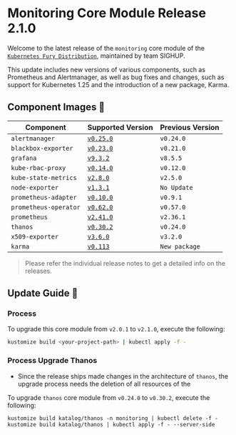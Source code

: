 # Monitoring Core Module Release 2.1.0

Welcome to the latest release of the `monitoring` core module of the [`Kubernetes Fury Distribution`](https://github.com/sighupio/fury-distribution), maintained by team SIGHUP.

This update includes new versions of various components, such as Prometheus and Alertmanager, as well as bug fixes and changes, such as support for Kubernetes 1.25 and the introduction of a new package, Karma.

## Component Images 🚢

| Component             | Supported Version                                                                            | Previous Version |
| --------------------- | -------------------------------------------------------------------------------------------- | ---------------- |
| `alertmanager`        | [`v0.25.0`](https://github.com/prometheus/alertmanager/releases/tag/v0.25.0)                 | `v0.24.0`        |
| `blackbox-exporter`   | [`v0.23.0`](https://github.com/prometheus/blackbox_exporter/releases/tag/v0.23.0)            | `v0.21.0`        |
| `grafana`             | [`v9.3.2`](https://github.com/grafana/grafana/releases/tag/v9.3.2)                           | `v8.5.5`         |
| `kube-rbac-proxy`     | [`v0.14.0`](https://github.com/brancz/kube-rbac-proxy/releases/tag/v0.14.0)                  | `v0.12.0`        |
| `kube-state-metrics`  | [`v2.8.0`](https://github.com/kubernetes/kube-state-metrics/releases/tag/v2.8.0)             | `v2.5.0`         |
| `node-exporter`       | [`v1.3.1`](https://github.com/prometheus/node_exporter/releases/tag/v1.3.1)                  | `No Update`      |
| `prometheus-adapter`  | [`v0.10.0`](https://github.com/kubernetes-sigs/prometheus-adapter/releases/tag/v0.10.0)      | `v0.9.1`         |
| `prometheus-operator` | [`v0.62.0`](https://github.com/prometheus-operator/prometheus-operator/releases/tag/v0.62.0) | `v0.57.0`        |
| `prometheus`          | [`v2.41.0`](https://github.com/prometheus/prometheus/releases/tag/v2.41.0)                   | `v2.36.1`        |
| `thanos`              | [`v0.30.2`](https://github.com/thanos-io/thanos/releases/tag/v0.30.2)                        | `v0.24.0`        |
| `x509-exporter`       | [`v3.6.0`](https://github.com/enix/x509-certificate-exporter/releases/tag/v3.2.0)            | `v3.2.0`         |
| `karma`               | [`v0.113`](https://github.com/prymitive/karma/releases/tag/v0.113)                           | `New package`    |

> Please refer the individual release notes to get a detailed info on the releases.

## Update Guide 🦮

### Process

To upgrade this core module from `v2.0.1` to `v2.1.0`, execute the following:

```bash
kustomize build <your-project-path> | kubectl apply -f -
```

### Process Upgrade Thanos

- Since the release ships made changes in the architecture of `thanos`, the upgrade process needs the deletion of all resources of the

To upgrade `thanos` core module from `v0.24.0` to `v0.30.2`, execute the following:

```shell
kustomize build katalog/thanos -n monitoring | kubectl delete -f -
kustomize build katalog/thanos | kubectl apply -f - --server-side
```
